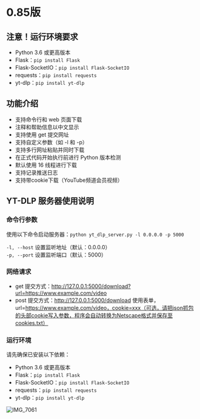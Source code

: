 # 0.85版

## 注意！运行环境要求
- Python 3.6 或更高版本
- Flask：`pip install Flask`
- Flask-SocketIO：`pip install Flask-SocketIO`
- requests：`pip install requests`
- yt-dlp：`pip install yt-dlp`

## 功能介绍
- 支持命令行和 web 页面下载
- 注释和帮助信息以中文显示
- 支持使用 get 提交网址
- 支持自定义参数（如 -l 和 -p）
- 支持多行网址粘贴并同时下载
- 在正式代码开始执行前进行 Python 版本检测
- 默认使用 16 线程进行下载
- 支持记录推送日志
- 支持带cookie下载（YouTube频道会员视频）

## YT-DLP 服务器使用说明

### 命令行参数
使用以下命令启动服务器：`python yt_dlp_server.py -l 0.0.0.0 -p 5000`

`-l, --host` 设置监听地址（默认：0.0.0.0）  
`-p, --port` 设置监听端口（默认：5000）  

### 网络请求
- get 提交方式：http://127.0.0.1:5000/download?url=https://www.example.com/video
- post 提交方式：http://127.0.0.1:5000/download
  使用表单，url=https://www.example.com/video，cookie=xxx（可选，请把json抓包的头部cookie写入参数，程序会自动转换为Netscape格式并保存至cookies.txt）

### 运行环境
请先确保已安装以下依赖：
- Python 3.6 或更高版本
- Flask：`pip install Flask`
- Flask-SocketIO：`pip install Flask-SocketIO`
- requests：`pip install requests`
- yt-dlp：`pip install yt-dlp`

![IMG_7061](https://user-images.githubusercontent.com/7725643/233867727-1955b068-3d30-461b-9922-5e218effb581.jpeg)
